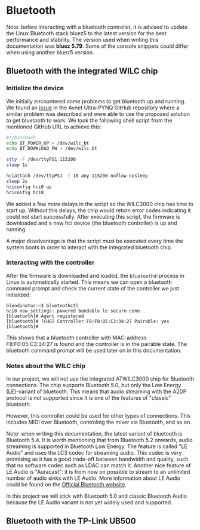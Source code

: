 # Bluetooth

Note: before interacting with a bluetooth controller, it is advised to update the Linux Bluetooth stack bluez5 to the latest version for the best performance and stability. The version used when writing this documentation was **bluez 5.79**. Some of the console snippets could differ when using another bluez5 version.

## Bluetooth with the integrated WILC chip

### Initialize the device

We initially encountered some problems to get bluetooth up and running. We found an [issue](https://github.com/Avnet/Ultra96-PYNQ/issues/52) in the Avnet Ultra-PYNQ GitHub repository where a similar problem was described and were able to use the proposed solution to get bluetooth to work. We took the following shell script from the mentioned GitHub URL to achieve this:

```bash
#!/bin/bash
echo BT_POWER_UP > /dev/wilc_bt
echo BT_DOWNLOAD_FW > /dev/wilc_bt

stty -F /dev/ttyPS1 115200
sleep 1s

hciattach /dev/ttyPS1 -t 10 any 115200 noflow nosleep
sleep 2s
hciconfig hci0 up
hciconfig hci0
```

We added a few more delays in the script so the WILC3000 chip has time to start up. Without this delays, the chip would return error codes indicating it could not start successfully.
After executing this script, the firmware is downloaded and a new hci device (the bluetooth controller) is up and running.

A major disadvantage is that the script must be executed every time the system boots in order to interact with the integrated bluetooth chip.

### Interacting with the controller

After the firmware is downloaded and loaded, the `bluetoothd`-process in Linux is automatically started. This means we can open a bluetooth command prompt and check the current state of the controller we just initialized:

```console
blendinator:~$ bluetoothctl
hci0 new_settings: powered bondable le secure-conn 
[bluetooth]# Agent registered
[bluetooth]# [CHG] Controller F8:F0:05:C3:34:27 Pairable: yes
[bluetooth]# 
```

This shows that a bluetooth controller with MAC-address F8:F0:05:C3:34:27 is found and the controller is in the pairable state. The bluetooth command prompt will be used later on in this documentation.

### Notes about the WILC chip

In our project, we will not use the integrated ATWILC3000 chip for Bluetooth connections. The chip supports Bluetooth 5.0, but only the Low Energy (LE)-variant of bluetooth. This means that audio streaming with the A2DP protocol is not supported since it is one of the features of "classic" bluetooth.

However, this controller could be used for other types of connections. This includes MIDI over Bluetooth, controling the mixer via Bluetooth, and so on.

Note: when writing this documentation, the latest variant of bluetooth is Bluetooth 5.4. It is worth mentioning that from Bluetooth 5.2 onwards, audio streaming is supported in Bluetooth Low Energy. The feature is called "LE Audio" and uses the LC3 codec for streaming audio. This codec is very promising as it has a good trade-off between bandwidth and quality, such that no software codec such as LDAC can match it. Another nice feature of LE Audio is "Auracast": it is from now on possible to stream to an unlimited number of audio sinks with LE Audio. More information about LE Audio could be found on the [Official Bluetooth website](https://www.bluetooth.com/learn-about-bluetooth/feature-enhancements/le-audio/).

In this project we will stick with Bluetooth 5.0 and classic Bluetooth Audio because the LE Audio variant is not yet widely used and supported.

## Bluetooth with the TP-Link UB500

